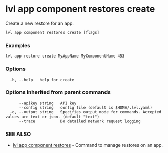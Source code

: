 # lvl app component restores create

Create a new restore for an app.

```
lvl app component restores create [flags]
```

### Examples

```
lvl app restore create MyAppName MyComponentName 453
```

### Options

```
  -h, --help   help for create
```

### Options inherited from parent commands

```
      --apikey string   API key
      --config string   config file (default is $HOME/.lvl.yaml)
  -o, --output string   Specifies output mode for commands. Accepted values are text or json. (default "text")
      --trace           Do detailed network request logging
```

### SEE ALSO

* [lvl app component restores](lvl_app_component_restores.md)	 - Command to manage restores on an app.

